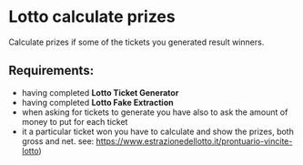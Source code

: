 # Lotto calculate prizes

Calculate prizes if some of the tickets you generated result winners.

Requirements:
----------------
- having completed **Lotto Ticket Generator**
- having completed **Lotto Fake Extraction**
- when asking for tickets to generate you have also to ask the amount of money to put for each ticket
- it a particular ticket won you have to calculate and show the prizes, both gross and net. see: https://www.estrazionedellotto.it/prontuario-vincite-lotto)